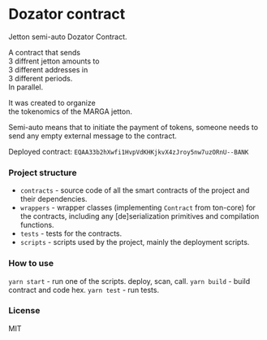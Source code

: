 # Dozator contract

Jetton semi-auto Dozator Contract.

A contract that sends \
3 diffrent jetton amounts to \
3 different addresses in \
3 different periods. \
In parallel.

It was created to organize \
the tokenomics of the MARGA jetton.

Semi-auto means that to initiate the payment of tokens, someone needs to send any empty external message to the contract.

Deployed contract: `EQAA33b2hXwfi1HvpVdKHKjkvX4zJroy5nw7uzORnU--BANK`

### Project structure

-   `contracts` - source code of all the smart contracts of the project and their dependencies.
-   `wrappers` - wrapper classes (implementing `Contract` from ton-core) for the contracts, including any [de]serialization primitives and compilation functions.
-   `tests` - tests for the contracts.
-   `scripts` - scripts used by the project, mainly the deployment scripts.

### How to use

`yarn start` - run one of the scripts. deploy, scan, call.
`yarn build` - build contract and code hex.
`yarn test` - run tests.

### License

MIT
